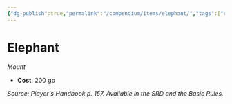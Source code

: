 ```yaml
---
{"dg-publish":true,"permalink":"/compendium/items/elephant/","tags":["compendium/src/5e/phb","item/gear/mount"]}
---
```


# Elephant
*Mount*  

- **Cost**: 200 gp

*Source: Player's Handbook p. 157. Available in the SRD and the Basic Rules.*